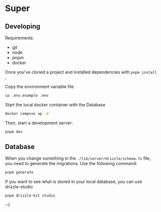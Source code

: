 # Super

## Developing

Requirements:

- git
- node
- pnpm
- docker

Once you've cloned a project and installed dependencies with `pnpm install` ,

Copy the environment variable file

```bash
cp .env.example .env
```

Start the local docker container with the Database

```bash
docker compose up -d
```

Then, start a development server:

```bash
pnpm dev
```

## Database

When you change something in the `./lib/server/drizzle/schema.ts` file, you need to generate the migrations.
Use the following command:

```bash
pnpm generate
```

If you want to see what is stored in your local database, you can use drizzle-studio

```bash
pnpm drizzle-kit studio
```

:-)
